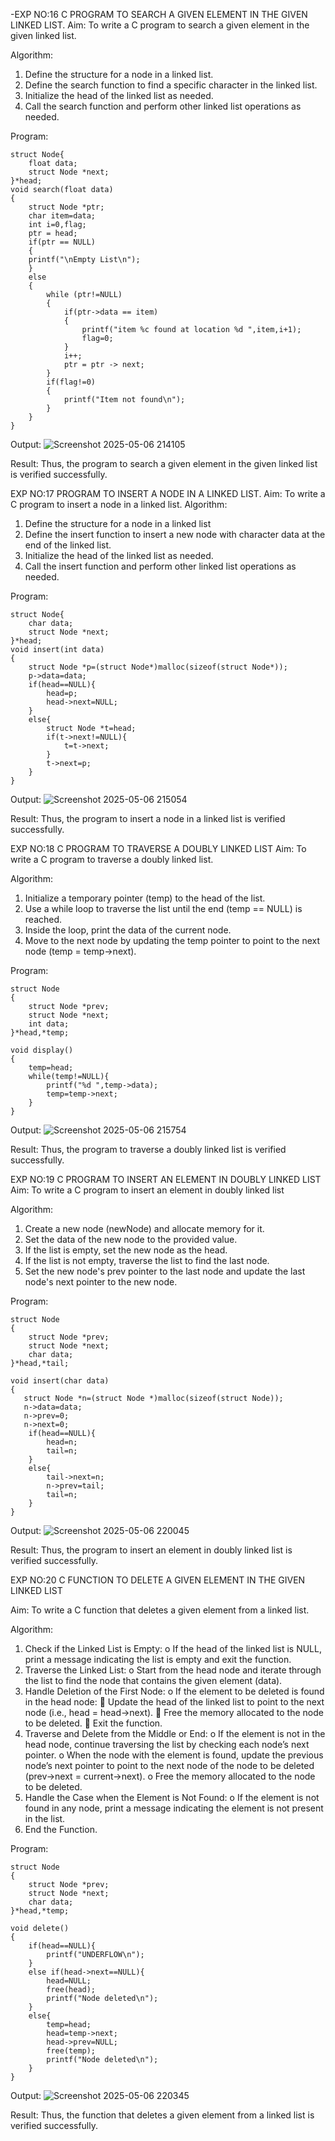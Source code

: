 -EXP NO:16 C PROGRAM TO SEARCH A GIVEN ELEMENT IN THE GIVEN LINKED LIST.
Aim:
To write a C program to search a given element in the given linked list.

Algorithm:
1.	Define the structure for a node in a linked list.
2.	Define the search function to find a specific character in the linked list.
3.	Initialize the head of the linked list as needed.
4.	Call the search function and perform other linked list operations as needed.
 
Program:
```
struct Node{
    float data; 
    struct Node *next;
}*head;
void search(float data)
{
    struct Node *ptr;
    char item=data;
    int i=0,flag;
    ptr = head;
    if(ptr == NULL)
    {
    printf("\nEmpty List\n");
    }
    else
    {
        while (ptr!=NULL)
        {
            if(ptr->data == item)
            {
                printf("item %c found at location %d ",item,i+1);
                flag=0;
            }
            i++;
            ptr = ptr -> next;
        }
        if(flag!=0)
        {
            printf("Item not found\n");
        }
    }
}
```
Output:
![Screenshot 2025-05-06 214105](https://github.com/user-attachments/assets/feff8fc1-39f9-4efa-9536-5dbd36f805e4)

Result:
Thus, the program to search a given element in the given linked list is verified successfully.


 
EXP NO:17  PROGRAM TO INSERT A NODE IN A LINKED LIST.
Aim:
To write a C program to insert a node in a linked list.
Algorithm:
1.	Define the structure for a node in a linked list
2.	Define the insert function to insert a new node with character data at the end of the linked list.
3.	Initialize the head of the linked list as needed.
4.	Call the insert function and perform other linked list operations as needed.
 
Program:
```
struct Node{
    char data; 
    struct Node *next;
}*head;
void insert(int data)
{
    struct Node *p=(struct Node*)malloc(sizeof(struct Node*));
    p->data=data;
    if(head==NULL){
        head=p;
        head->next=NULL;
    }
    else{
        struct Node *t=head;
        if(t->next!=NULL){
            t=t->next;
        }
        t->next=p;
    }
}
```
Output:
![Screenshot 2025-05-06 215054](https://github.com/user-attachments/assets/34b1baf2-8765-471d-b71e-bea5cd1cc63a)

Result:
Thus, the program to insert a node in a linked list is verified successfully.


 
EXP NO:18 C PROGRAM TO TRAVERSE A DOUBLY LINKED LIST
Aim:
To write a C program to traverse a doubly linked list.

Algorithm:
1.	Initialize a temporary pointer (temp) to the head of the list.
2.	Use a while loop to traverse the list until the end (temp == NULL) is reached.
3.	Inside the loop, print the data of the current node.
4.	Move to the next node by updating the temp pointer to point to the next node (temp = temp->next).
 
Program:
```
struct Node
{
    struct Node *prev;
    struct Node *next;
    int data;
}*head,*temp;

void display()
{
    temp=head;
    while(temp!=NULL){
        printf("%d ",temp->data);
        temp=temp->next;
    }
}
```
Output:
![Screenshot 2025-05-06 215754](https://github.com/user-attachments/assets/33909433-31f9-49fa-a23b-72d1fb1f8537)

Result:
Thus, the program to traverse a doubly linked list is verified successfully. 



EXP NO:19 C PROGRAM TO INSERT AN ELEMENT IN DOUBLY LINKED LIST
Aim:
To write a C program to insert an element in doubly linked list

Algorithm:
1.	Create a new node (newNode) and allocate memory for it.
2.	Set the data of the new node to the provided value.
3.	If the list is empty, set the new node as the head.
4.	If the list is not empty, traverse the list to find the last node.
5.	Set the new node's prev pointer to the last node and update the last node's next pointer to the new node.
 
Program:
```
struct Node
{
    struct Node *prev;
    struct Node *next;
    char data;
}*head,*tail;

void insert(char data)
{
   struct Node *n=(struct Node *)malloc(sizeof(struct Node));
   n->data=data;
   n->prev=0;
   n->next=0;
    if(head==NULL){
        head=n;
        tail=n;
    }
    else{
        tail->next=n;
        n->prev=tail;
        tail=n;
    }
}
```
Output:
![Screenshot 2025-05-06 220045](https://github.com/user-attachments/assets/480e35d8-2867-4460-b642-ff05713b1dd2)

Result:
Thus, the program to insert an element in doubly linked list is verified successfully.


EXP NO:20 C FUNCTION TO DELETE A GIVEN ELEMENT IN THE GIVEN LINKED LIST




Aim:
To write a C function that deletes a given element from a linked list.

Algorithm:
1.	Check if the Linked List is Empty:
o	If the head of the linked list is NULL, print a message indicating the list is empty and exit the function.
2.	Traverse the Linked List:
o	Start from the head node and iterate through the list to find the node that contains the given element (data).
3.	Handle Deletion of the First Node:
o	If the element to be deleted is found in the head node:
	Update the head of the linked list to point to the next node (i.e., head = head->next).
	Free the memory allocated to the node to be deleted.
	Exit the function.
4.	Traverse and Delete from the Middle or End:
o	If the element is not in the head node, continue traversing the list by checking each node’s next pointer.
o	When the node with the element is found, update the previous node’s next pointer to point to the next node of the node to be deleted (prev->next = current->next).
o	Free the memory allocated to the node to be deleted.
5.	Handle the Case when the Element is Not Found:
o	If the element is not found in any node, print a message indicating the element is not present in the list.
6.	End the Function.


Program:
```
struct Node
{
    struct Node *prev;
    struct Node *next;
    char data;
}*head,*temp;

void delete()
{
    if(head==NULL){
        printf("UNDERFLOW\n");
    }
    else if(head->next==NULL){
        head=NULL;
        free(head);
        printf("Node deleted\n");
    }
    else{
        temp=head;
        head=temp->next;
        head->prev=NULL;
        free(temp);
        printf("Node deleted\n");
    }
}
```
Output:
![Screenshot 2025-05-06 220345](https://github.com/user-attachments/assets/4cc4cc37-471f-4f08-8f23-cde20df3bc16)

Result:
Thus, the function that deletes a given element from a linked list is verified successfully.
